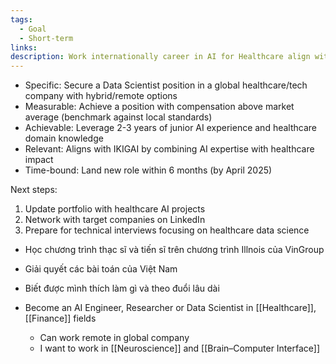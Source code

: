 ```yaml
---
tags:
  - Goal
  - Short-term
links: 
description: Work internationally career in AI for Healthcare align with IKIGAI
---
```

- Specific: Secure a Data Scientist position in a global healthcare/tech company with hybrid/remote options
- Measurable: Achieve a position with compensation above market average (benchmark against local standards)
- Achievable: Leverage 2-3 years of junior AI experience and healthcare domain knowledge
- Relevant: Aligns with IKIGAI by combining AI expertise with healthcare impact
- Time-bound: Land new role within 6 months (by April 2025)

Next steps:

1. Update portfolio with healthcare AI projects
2. Network with target companies on LinkedIn
3. Prepare for technical interviews focusing on healthcare data science

- Học chương trình thạc sĩ và tiến sĩ trên chương trình Illnois của VinGroup
- Giải quyết các bài toán của Việt Nam
- Biết được mình thích làm gì và theo đuổi lâu dài

- Become an AI Engineer, Researcher or Data Scientist in [[Healthcare]], [[Finance]] fields
	- Can work remote in global company 
	- I want to work in [[Neuroscience]] and [[Brain–Computer Interface]]